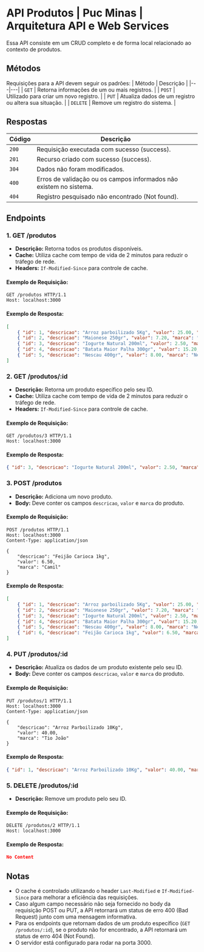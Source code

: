 # API Produtos | Puc Minas | Arquitetura API e Web Services

Essa API consiste em um CRUD completo e de forma local relacionado ao contexto de produtos.


## Métodos
Requisições para a API devem seguir os padrões:
| Método | Descrição |
|---|---|
| `GET` | Retorna informações de um ou mais registros. |
| `POST` | Utilizado para criar um novo registro. |
| `PUT` | Atualiza dados de um registro ou altera sua situação. |
| `DELETE` | Remove um registro do sistema. |


## Respostas

| Código | Descrição |
|---|---|
| `200` | Requisição executada com sucesso (success).|
| `201` | Recurso criado com sucesso (success).|
| `304` | Dados não foram modificados.|
| `400` | Erros de validação ou os campos informados não existem no sistema.|
| `404` | Registro pesquisado não encontrado (Not found).|


## Endpoints

### 1. GET /produtos

- **Descrição:** Retorna todos os produtos disponíveis.
- **Cache:** Utiliza cache com tempo de vida de 2 minutos para reduzir o tráfego de rede.
- **Headers:** `If-Modified-Since` para controle de cache.
  
#### Exemplo de Requisição:
```http
GET /produtos HTTP/1.1
Host: localhost:3000
```

#### Exemplo de Resposta:
```json
[
    { "id": 1, "descricao": "Arroz parboilizado 5Kg", "valor": 25.00, "marca": "Tio João" },
    { "id": 2, "descricao": "Maionese 250gr", "valor": 7.20, "marca": "Helmans" },
    { "id": 3, "descricao": "Iogurte Natural 200ml", "valor": 2.50, "marca": "Itambé" },
    { "id": 4, "descricao": "Batata Maior Palha 300gr", "valor": 15.20, "marca": "Chipps" },
    { "id": 5, "descricao": "Nescau 400gr", "valor": 8.00, "marca": "Nestlé" }
]
```

### 2. GET /produtos/:id

- **Descrição:** Retorna um produto específico pelo seu ID.
- **Cache:** Utiliza cache com tempo de vida de 2 minutos para reduzir o tráfego de rede.
- **Headers:** `If-Modified-Since` para controle de cache.
  
#### Exemplo de Requisição:
```http
GET /produtos/3 HTTP/1.1
Host: localhost:3000
```

#### Exemplo de Resposta:
```json
{ "id": 3, "descricao": "Iogurte Natural 200ml", "valor": 2.50, "marca": "Itambé" }
```

### 3. POST /produtos

- **Descrição:** Adiciona um novo produto.
- **Body:** Deve conter os campos `descricao`, `valor` e `marca` do produto.
  
#### Exemplo de Requisição:
```http
POST /produtos HTTP/1.1
Host: localhost:3000
Content-Type: application/json

{
    "descricao": "Feijão Carioca 1kg",
    "valor": 6.50,
    "marca": "Camil"
}
```

#### Exemplo de Resposta:
```json
[
    { "id": 1, "descricao": "Arroz parboilizado 5Kg", "valor": 25.00, "marca": "Tio João" },
    { "id": 2, "descricao": "Maionese 250gr", "valor": 7.20, "marca": "Helmans" },
    { "id": 3, "descricao": "Iogurte Natural 200ml", "valor": 2.50, "marca": "Itambé" },
    { "id": 4, "descricao": "Batata Maior Palha 300gr", "valor": 15.20, "marca": "Chipps" },
    { "id": 5, "descricao": "Nescau 400gr", "valor": 8.00, "marca": "Nestlé" },
    { "id": 6, "descricao": "Feijão Carioca 1kg", "valor": 6.50, "marca": "Camil" }
]
```

### 4. PUT /produtos/:id

- **Descrição:** Atualiza os dados de um produto existente pelo seu ID.
- **Body:** Deve conter os campos `descricao`, `valor` e `marca` do produto.
  
#### Exemplo de Requisição:
```http
PUT /produtos/1 HTTP/1.1
Host: localhost:3000
Content-Type: application/json

{
    "descricao": "Arroz Parboilizado 10Kg",
    "valor": 40.00,
    "marca": "Tio João"
}
```

#### Exemplo de Resposta:
```json
{ "id": 1, "descricao": "Arroz Parboilizado 10Kg", "valor": 40.00, "marca": "Tio João" }
```

### 5. DELETE /produtos/:id

- **Descrição:** Remove um produto pelo seu ID.
  
#### Exemplo de Requisição:
```http
DELETE /produtos/2 HTTP/1.1
Host: localhost:3000
```

#### Exemplo de Resposta:
```json
No Content
```

## Notas

- O cache é controlado utilizando o header `Last-Modified` e `If-Modified-Since` para melhorar a eficiência das requisições.
- Caso algum campo necessário não seja fornecido no body da requisição POST ou PUT, a API retornará um status de erro 400 (Bad Request) junto com uma mensagem informativa.
- Para os endpoints que retornam dados de um produto específico (`GET /produtos/:id`), se o produto não for encontrado, a API retornará um status de erro 404 (Not Found).
- O servidor está configurado para rodar na porta 3000.
